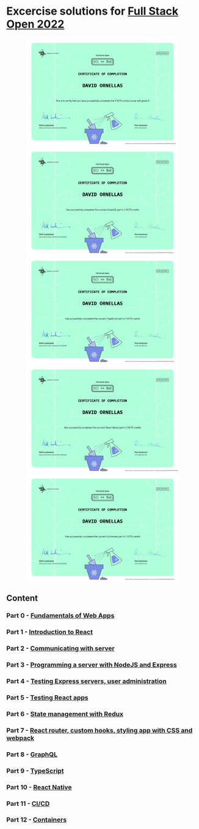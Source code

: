 # Excercise solutions for [Full Stack Open 2022](https://fullstackopen.com/en/)
<div align="center">
  <img src="./certificates/certificate-fullstack.png" width="400">
  <img src="./certificates/certificate-graphql.png" width="400">
  <img src="./certificates/certificate-typescript.png" width="400">
  <img src="./certificates/certificate-reactnative.png" width="400">
  <img src="./certificates/certificate-containers.png" width="400">
</div>

## Content

### Part 0 - [Fundamentals of Web Apps](https://github.com/Ornellasd/full_stack_open/tree/master/part0)

### Part 1 - [Introduction to React](https://github.com/Ornellasd/full_stack_open/tree/master/part1)

### Part 2 - [Communicating with server](https://github.com/Ornellasd/full_stack_open/tree/master/part2)

### Part 3 - [Programming a server with NodeJS and Express](https://github.com/Ornellasd/phonebook_backend)

### Part 4 - [Testing Express servers, user administration](https://github.com/Ornellasd/full_stack_open/tree/master/part4)

### Part 5 - [Testing React apps](https://github.com/Ornellasd/bloglist_fullstack)

### Part 6 - [State management with Redux](https://github.com/Ornellasd/full_stack_open/tree/master/part6)

### Part 7 - [React router, custom hooks, styling app with CSS and webpack](https://github.com/Ornellasd/full_stack_open/tree/master/part7)

### Part 8 - [GraphQL](https://github.com/Ornellasd/full_stack_open/tree/master/part8)

### Part 9 - [TypeScript](https://github.com/Ornellasd/full_stack_open/tree/master/part9)

### Part 10 - [React Native](https://github.com/Ornellasd/rate-repository-app)

### Part 11 - [CI/CD](https://github.com/Ornellasd/full-stack-open-pokedex)

### Part 12 - [Containers](https://github.com/Ornellasd/fso-part12-containers-applications)



